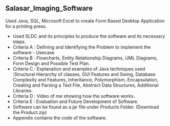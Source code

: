 ## Salasar_Imaging_Software
Used Java, SQL, Microsoft Excel to create Form Based Desktop Application for a printing press. 
- Used SLDC and its principles to produce the software and its necessary steps. 
- Criteria A : Defining and Identifying the Problem to implement the software - Usecase 
- Criteria B : Flowcharts, Entity Relationship Diagrams, UML Diagrams, Form Design and Possible Test Plan. 
- Criteria C : Explanation and examples of Java techniques used :Structural Hierarchy of classes, GUI Features and Swing, Database Complexity and Features, Inheritance, Polymorphism, Encapsulation, Creating and Parsing a Text File, Abstract Data Structures, Additional Libraries.
- Criteria D : Video of me showing how the software works. 
- Criteria E : Evaluation and Future Development of Software. 
- Software can be found as a jar file under Products Folder. (Download the Product.zip)
- Appendix contains the code of the software.

